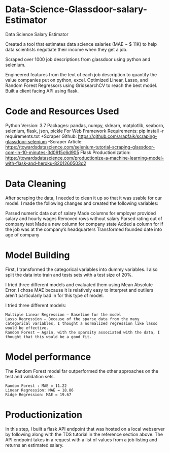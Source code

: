 # Data-Science-Glassdoor-salary-Estimator
Data Science Salary Estimator




Created a tool that estimates data science salaries (MAE ~ $ 11K) to help data scientists negotiate their income when   they get a job.

Scraped over 1000 job descriptions from glassdoor using python and selenium.
    
Engineered features from the text of each job description to quantify the value companies put on python, excel.
Optimized Linear, Lasso, and Random Forest Regressors using GridsearchCV to reach the best model.
Built a client facing API using flask.


     

# Code and Resources Used

Python Version: 3.7
Packages: pandas, numpy, sklearn, matplotlib, seaborn, selenium, flask, json, pickle
For Web Framework Requirements: pip install -r requirements.txt
+Scraper Github: https://github.com/arapfaik/scraping-glassdoor-selenium
-Scraper Article: https://towardsdatascience.com/selenium-tutorial-scraping-glassdoor-com-in-10-minutes-3d0915c6d905
Flask Productionization: https://towardsdatascience.com/productionize-a-machine-learning-model-with-flask-and-heroku-8201260503d2



# Data Cleaning

After scraping the data, I needed to clean it up so that it was usable for our model. I made the following changes and created the following variables:

Parsed numeric data out of salary
Made columns for employer provided salary and hourly wages
Removed rows without salary
Parsed rating out of company text
Made a new column for company state
Added a column for if the job was at the company’s headquarters
Transformed founded date into age of company


# Model Building

First, I transformed the categorical variables into dummy variables. I also split the data into train and tests sets with a test size of 20%.

I tried three different models and evaluated them using Mean Absolute Error. I chose MAE because it is relatively easy to interpret and outliers aren’t particularly bad in for this type of model.

I tried three different models:

    Multiple Linear Regression – Baseline for the model
    Lasso Regression – Because of the sparse data from the many categorical variables, I thought a normalized regression like lasso would be effective.
    Random Forest – Again, with the sparsity associated with the data, I thought that this would be a good fit.

# Model performance

The Random Forest model far outperformed the other approaches on the test and validation sets.

    Random Forest : MAE = 11.22
    Linear Regression: MAE = 18.86
    Ridge Regression: MAE = 19.67


#   Productionization

In this step, I built a flask API endpoint that was hosted on a local webserver by following along with the TDS tutorial in the reference section above. The API endpoint takes in a request with a list of values from a job listing and returns an estimated salary.

       






    
